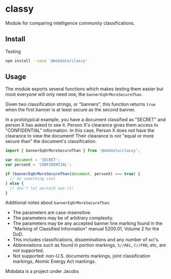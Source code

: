 # classy
Module for comparing intelligence community classifications.

## Install


Testing

````bash
npm install --save '@mobdata/classy'
````

## Usage

The module exports several functions which makes testing them easier but most everyone will only
need one, the `bannerEqOrMoreSecureThan`.

Given two classification strings, or "banners", this function returns `true` when the first banner
is at least secure as the second banner.

In a prototypical example, you have a document classified as "SECRET" and person X has asked to
see it. Person X's clearance gives them access to "CONFIDENTIAL" information. In this case, Person
X does not have the clearance to view the document! Their clearance is not "equal or more secure
than" the document's classification.


````js
import { bannerEqOrMoreSecureThan } from '@mobdata/classy';

var document = 'SECRET';
var personX = 'CONFIDENTIAL';

if (bannerEqOrMoreSecureThan(document, personX) === true) {
  // do something cool
} else {
  // don't let personX see it!
}
````

Additional notes about `bannerEqOrMoreSecureThan`:

* The parameters are case-insensitive.
* The parameters may be of arbitrary complexity.
* The parameters may be any accepted banner line marking found in the "Marking of Classified
  Information" manual 5200.01, Volume 2 for the DoD.
* This includes classifications, disseminations and any number of sci's.
* Abbreviations such as found in portion markings, `S//REL`, `C//FRD`, etc, are _not_ supported.
* Not supported: non-U.S. documents markings, joint classification markings, Atomic Energy Act
  markings.

Mobdata is a project under Jacobs
